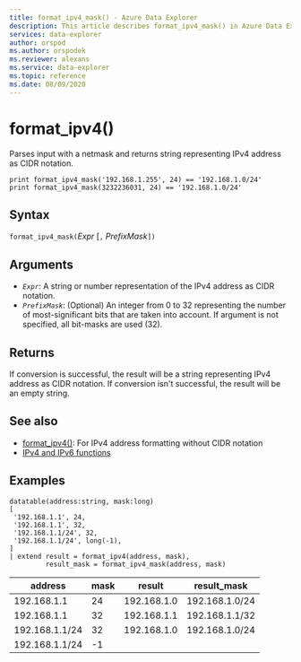 ```yaml
---
title: format_ipv4_mask() - Azure Data Explorer
description: This article describes format_ipv4_mask() in Azure Data Explorer.
services: data-explorer
author: orspod
ms.author: orspodek
ms.reviewer: alexans
ms.service: data-explorer
ms.topic: reference
ms.date: 08/09/2020
---
```

# format_ipv4()

Parses input with a netmask and returns string representing IPv4 address as CIDR notation.

```kusto
print format_ipv4_mask('192.168.1.255', 24) == '192.168.1.0/24'
print format_ipv4_mask(3232236031, 24) == '192.168.1.0/24'
```

## Syntax

`format_ipv4_mask(`*Expr* [`,` *PrefixMask*`])`

## Arguments

* *`Expr`*: A string or number representation of the IPv4 address as CIDR notation.
* *`PrefixMask`*: (Optional) An integer from 0 to 32 representing the number of most-significant bits that are taken into account. If argument is not specified, all bit-masks are used (32).

## Returns

If conversion is successful, the result will be a string representing IPv4 address as CIDR notation.
If conversion isn't successful, the result will be an empty string.

## See also

- [format_ipv4()](format-ipv4function.md): For IPv4 address formatting without CIDR notation
- [IPv4 and IPv6 functions](scalarfunctions.md#IPv4-IPv6-functions)

## Examples

<!-- csl: https://help.kusto.windows.net/Samples -->
```kusto
datatable(address:string, mask:long)
[
 '192.168.1.1', 24,          
 '192.168.1.1', 32,          
 '192.168.1.1/24', 32,       
 '192.168.1.1/24', long(-1), 
]
| extend result = format_ipv4(address, mask), 
         result_mask = format_ipv4_mask(address, mask)
```

|address|mask|result|result_mask|
|---|---|---|---|
|192.168.1.1|24|192.168.1.0|192.168.1.0/24|
|192.168.1.1|32|192.168.1.1|192.168.1.1/32|
|192.168.1.1/24|32|192.168.1.0|192.168.1.0/24|
|192.168.1.1/24|-1|||
